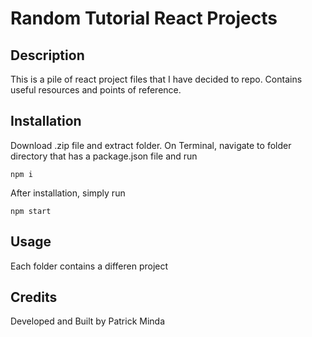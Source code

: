 # Random Tutorial React Projects
## Description
This is a pile of react project files that I have decided to repo.
Contains useful resources and points of reference.

## Installation
Download .zip file and extract folder. On Terminal, navigate to folder directory that has a package.json file and run 
```
npm i
```
After installation, simply run 
```
npm start
```

## Usage
Each folder contains a differen project

## Credits
Developed and Built by Patrick Minda
